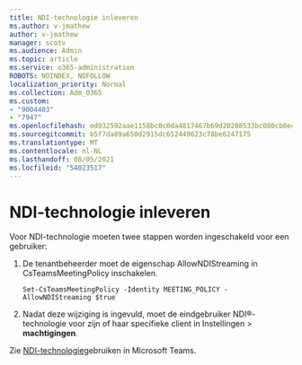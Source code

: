 ```yaml
---
title: NDI-technologie inleveren
ms.author: v-jmathew
author: v-jmathew
manager: scotv
ms.audience: Admin
ms.topic: article
ms.service: o365-administration
ROBOTS: NOINDEX, NOFOLLOW
localization_priority: Normal
ms.collection: Adm_O365
ms.custom:
- "9004403"
- "7947"
ms.openlocfilehash: ed932592aae1158bc0c0da4817467b69d20208533bc080cb0e424f552af8601a
ms.sourcegitcommit: b5f7da89a650d2915dc652449623c78be6247175
ms.translationtype: MT
ms.contentlocale: nl-NL
ms.lasthandoff: 08/05/2021
ms.locfileid: "54023517"
---
```

# <a name="turn-on-ndi-technology"></a>NDI-technologie inleveren

Voor NDI-technologie moeten twee stappen worden ingeschakeld voor een gebruiker:

1. De tenantbeheerder moet de eigenschap AllowNDIStreaming in CsTeamsMeetingPolicy inschakelen.

    `Set-CsTeamsMeetingPolicy -Identity MEETING_POLICY -AllowNDIStreaming $true`

2. Nadat deze wijziging is ingevuld, moet de eindgebruiker NDI®-technologie voor zijn of haar specifieke client in Instellingen > **machtigingen**.

Zie [NDI-technologie](https://docs.microsoft.com/microsoftteams/use-ndi-in-meetings)gebruiken in Microsoft Teams.
